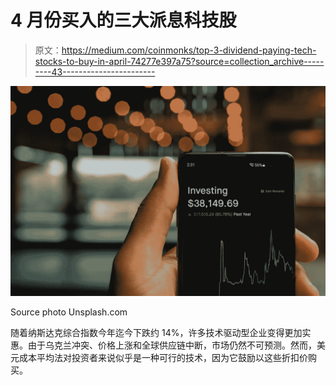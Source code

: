 # 4 月份买入的三大派息科技股

> 原文：<https://medium.com/coinmonks/top-3-dividend-paying-tech-stocks-to-buy-in-april-74277e397a75?source=collection_archive---------43----------------------->

![](img/2cb190920e732eee49ae1936f9be3a74.png)

Source photo Unsplash.com

随着纳斯达克综合指数今年迄今下跌约 14%，许多技术驱动型企业变得更加实惠。由于乌克兰冲突、价格上涨和全球供应链中断，市场仍然不可预测。然而，美元成本平均法对投资者来说似乎是一种可行的技术，因为它鼓励以这些折扣价购买。